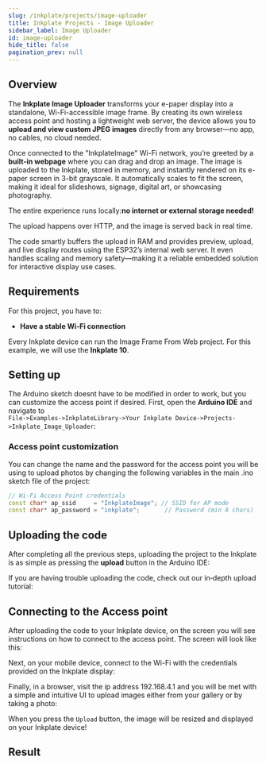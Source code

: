 ```yaml
---  
slug: /inkplate/projects/image-uploader 
title: Inkplate Projects - Image Uploader
sidebar_label: Image Uploader
id: image-uploader 
hide_title: false  
pagination_prev: null  
---
```


## Overview

<CenteredImage src="/img/image-uploader/showcase.jpg" alt="OpenAI Text Prompt Showcase"  width="100%"/>

The **Inkplate Image Uploader** transforms your e-paper display into a standalone, Wi-Fi-accessible image frame. By creating its own wireless access point and hosting a lightweight web server, the device allows you to **upload and view custom JPEG images** directly from any browser—no app, no cables, no cloud needed.

Once connected to the "InkplateImage" Wi-Fi network, you’re greeted by a **built-in webpage** where you can drag and drop an image. The image is uploaded to the Inkplate, stored in memory, and instantly rendered on its e-paper screen in 3-bit grayscale. It automatically scales to fit the screen, making it ideal for slideshows, signage, digital art, or showcasing photography.

The entire experience runs locally:**no internet or external storage needed!**

The upload happens over HTTP, and the image is served back in real time.

The code smartly buffers the upload in RAM and provides preview, upload, and live display routes using the ESP32’s internal web server. It even handles scaling and memory safety—making it a reliable embedded solution for interactive display use cases.

## Requirements

For this project, you have to:
- **Have a stable Wi‑Fi connection**

Every Inkplate device can run the Image Frame From Web project. For this example, we will use the **Inkplate 10**.

## Setting up

The Arduino sketch doesnt have to be modified in order to work, but you can customize the access point if desired. First, open the **Arduino IDE** and navigate to  
`File->Examples->InkplateLibrary->Your Inkplate Device->Projects->Inkplate_Image_Uploader`:

<CenteredImage src="/img/image-uploader/arduino_directions.png" alt="Arduino sketch path directions"  width="100%" />

### Access point customization

You can change the name and the password for the access point you will be using to upload photos by changing the following variables in the main .ino sketch file of the project:

```cpp
// Wi-Fi Access Point credentials
const char* ap_ssid     = "InkplateImage"; // SSID for AP mode
const char* ap_password = "inkplate";       // Password (min 8 chars)
```

## Uploading the code

After completing all the previous steps, uploading the project to the Inkplate is as simple as pressing the **upload** button in the Arduino IDE:

<CenteredImage src="/img/image-uploader/upload.png" alt="Arduino upload button" width="80%" />

If you are having trouble uploading the code, check out our in‑depth upload tutorial:

<QuickLink  
  title="Quick start guide"  
  description="A full, comprehensive tutorial on how to fully set up and upload code to the Inkplate for the first time"  
  url="/documentation/inkplate/10/quick-start-guide"  
/>

## Connecting to the Access point

After uploading the code to your Inkplate device, on the screen you will see instructions on how to connect to the access point. The screen will look like this:

<CenteredImage src="/img/image-uploader/access_point.jpg" alt="Access point information on Inkplate device"  width="100%" />


Next, on your mobile device, connect to the Wi-Fi with the credentials provided on the Inkplate display:

<CenteredImage src="/img/image-uploader/wifi.jpg" alt="Connecting to Access point"  width="100%" />


Finally, in a browser, visit the ip address 192.168.4.1 and you will be met with a simple and intuitive UI to upload images either from your gallery or by taking a photo:

<CenteredImage src="/img/image-uploader/server.jpg" alt="Image uploader web server"  width="100%" />


When you press the `Upload` button, the image will be resized and displayed on your Inkplate device!

## Result

<ReactPlayer src='../../../videos/image_uploader.mp4' width='100%' height='auto' muted='true' autoPlay='true' loop='true'/>